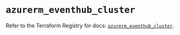 # `azurerm_eventhub_cluster`

Refer to the Terraform Registry for docs: [`azurerm_eventhub_cluster`](https://registry.terraform.io/providers/hashicorp/azurerm/4.30.0/docs/resources/eventhub_cluster).
